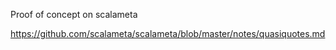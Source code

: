 Proof of concept on scalameta

https://github.com/scalameta/scalameta/blob/master/notes/quasiquotes.md
